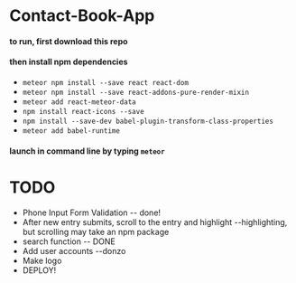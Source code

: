 # Contact-Book-App
#### to run, first download this repo
#### then install npm dependencies
* `meteor npm install --save react react-dom`
* `meteor npm install --save react-addons-pure-render-mixin`
* `meteor add react-meteor-data`
* `npm install react-icons --save`
* `npm install --save-dev babel-plugin-transform-class-properties`
* `meteor add babel-runtime`
#### launch in command line by typing `meteor`

# TODO
* Phone Input Form Validation -- done!
* After new entry submits, scroll to the entry and highlight --highlighting, but scrolling may take an npm package
* search function -- DONE
* Add user accounts --donzo
* Make logo
* DEPLOY!
